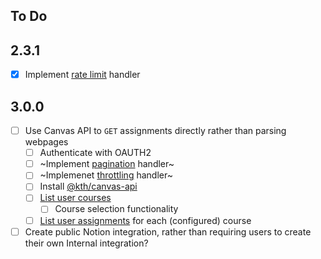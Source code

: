 ## To Do

## 2.3.1

- [x] Implement [rate limit](https://developers.notion.com/reference/request-limits) handler

## 3.0.0

- [ ] Use Canvas API to `GET` assignments directly rather than parsing webpages
   - [ ] Authenticate with OAUTH2
   - [ ] ~Implement [pagination](https://canvas.instructure.com/doc/api/file.pagination.html) handler~
   - [ ] ~Implemenet [throttling](https://canvas.instructure.com/doc/api/file.throttling.html) handler~
   - [ ] Install [@kth/canvas-api](https://github.com/KTH/canvas-api)
   - [ ] [List user courses](https://canvas.instructure.com/doc/api/courses.html#method.courses.index)
      - [ ] Course selection functionality
   - [ ] [List user assignments](https://canvas.instructure.com/doc/api/assignments.html#method.assignments_api.index) for each (configured) course

- [ ] Create public Notion integration, rather than requiring users to create their own Internal integration?
